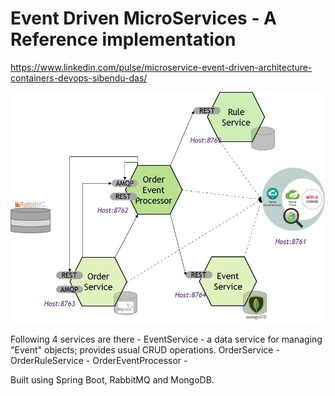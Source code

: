# Event Driven MicroServices - A Reference implementation

https://www.linkedin.com/pulse/microservice-event-driven-architecture-containers-devops-sibendu-das/

![Services](https://github.com/sibendu/EventDrivenMicroServices/blob/master/microservices.jpg)

Following 4 services are there - 
EventService - a data service for managing "Event" objects; provides usual CRUD operations.
OrderService - 
OrderRuleService - 
OrderEventProcessor -

Built using Spring Boot, RabbitMQ and MongoDB. 
